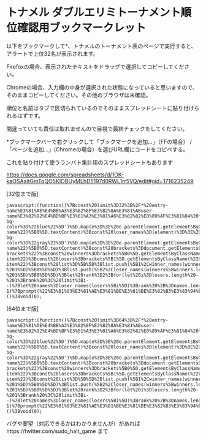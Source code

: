 # トナメル ダブルエリミトーナメント順位確認用ブックマークレット

以下をブックマークして*、トナメルのトーナメント表のページで実行すると、アラートで上位32名が表示されます。

Firefoxの場合、表示されたテキストをドラッグで選択してコピーしてください。

Chromeの場合、入力欄の中身が選択された状態になっていると思いますので、そのままコピーしてください。その他のブラウザは未確認。

順位と名前はタブで区切られているのでそのままスプレッドシートに貼り付けられるはずです。

間違っていても責任は取れませんので目視で最終チェックをしてください。

*ブックマークバーで右クリックして「ブックマークを追加...」（FFの場合） / 「ページを追加...」(Chromeの場合）を選びURL欄にコードをコピペする。

これを貼り付けて使うランバト集計用のスプレッドシートもあります

https://docs.google.com/spreadsheets/d/1OK-kaOSAaitGmTqQO5KIOBUyMLhD5197d0RWL1rr5VQ/edit#gid=1716235249

[32位まで版]
~~~
javascript:(function()%7Bconst%20limit%3D32%3B%2F*%20entry-name%E3%81%AE%E4%BB%A3%E3%82%8F%E3%82%8A%E3%81%ABuser-name%E3%82%92%E4%BD%BF%E3%81%A3%E3%81%A6%E3%82%82%E8%89%AF%E3%81%84%20*%2F%20const%20winner_names%3D(element)%3D%3E%20%5B...element.querySelectorAll('%5Bdata-bg-color%3D%22blue%22%5D')%5D.map(e%3D%3E%20e.parentElement.getElementsByClassName(%22entry-name%22)%5B0%5D.textContent)%3Bconst%20loser_names%3D(element)%3D%3E%20%5B...element.querySelectorAll('%5Bdata-bg-color%3D%22gray%22%5D')%5D.map(e%3D%3E%20e.parentElement.getElementsByClassName(%22entry-name%22)%5B0%5D.textContent)%3Bconst%20brackets%3Ddocument.getElementsByClassName(%22tournament-brackets%22)%3Bconst%20winners%3Dbrackets%5B0%5D.getElementsByClassName(%22body-item%22)%3Bconst%20losers%3Dbrackets%5B1%5D.getElementsByClassName(%22body-item%22)%3Bconst%20list%3D%5B%5D%3Blist.push(%5B1%2Cwinner_names(winners%5Bwinners.length%20-%201%5D)%5B0%5D%5D)%3Blist.push(%5B2%2Closer_names(winners%5Bwinners.length%20-%201%5D)%5B0%5D%5D)%3Blet%20rank%3D2%3Bfor(let%20i%3Dlosers.length%20-%201%3Brank%20%3C%20limit%3Bi--)%7Blet%20names%3Dloser_names(losers%5Bi%5D)%3Brank%20%2B%3Dnames.length%3Bfor(const%20n%20of%20names)%7Blist.push(%5Brank%2Cn%5D)%3B%7D%7Dlet%20str%3D%22%22%3Bfor(const%20user%20of%20list)%7Bstr%20%2B%3D(user%5B0%5D%20%2B%20%22%5Ct%22%20%2B%20user%5B1%5D%20%2B%20%22%5Cn%22)%3B%7Dif(window.navigator.userAgent.indexOf(%22Chrome%22)!%3D-1)%7Bprompt(%22%E3%81%93%E3%81%AE%E3%81%BE%E3%81%BE%E3%82%B3%E3%83%94%E3%83%BC%E3%81%97%E3%81%A6%E3%81%8F%E3%81%A0%E3%81%95%E3%81%84%22%2Cstr)%3B%7Delse%7Balert(str)%3B%7D%7D)()%3Bvoid(0);
~~~

[64位まで版]
~~~
javascript:(function()%7Bconst%20limit%3D64%3B%2F*%20entry-name%E3%81%AE%E4%BB%A3%E3%82%8F%E3%82%8A%E3%81%ABuser-name%E3%82%92%E4%BD%BF%E3%81%A3%E3%81%A6%E3%82%82%E8%89%AF%E3%81%84%20*%2F%20const%20winner_names%3D(element)%3D%3E%20%5B...element.querySelectorAll('%5Bdata-bg-color%3D%22blue%22%5D')%5D.map(e%3D%3E%20e.parentElement.getElementsByClassName(%22entry-name%22)%5B0%5D.textContent)%3Bconst%20loser_names%3D(element)%3D%3E%20%5B...element.querySelectorAll('%5Bdata-bg-color%3D%22gray%22%5D')%5D.map(e%3D%3E%20e.parentElement.getElementsByClassName(%22entry-name%22)%5B0%5D.textContent)%3Bconst%20brackets%3Ddocument.getElementsByClassName(%22tournament-brackets%22)%3Bconst%20winners%3Dbrackets%5B0%5D.getElementsByClassName(%22body-item%22)%3Bconst%20losers%3Dbrackets%5B1%5D.getElementsByClassName(%22body-item%22)%3Bconst%20list%3D%5B%5D%3Blist.push(%5B1%2Cwinner_names(winners%5Bwinners.length%20-%201%5D)%5B0%5D%5D)%3Blist.push(%5B2%2Closer_names(winners%5Bwinners.length%20-%201%5D)%5B0%5D%5D)%3Blet%20rank%3D2%3Bfor(let%20i%3Dlosers.length%20-%201%3Brank%20%3C%20limit%3Bi--)%7Blet%20names%3Dloser_names(losers%5Bi%5D)%3Brank%20%2B%3Dnames.length%3Bfor(const%20n%20of%20names)%7Blist.push(%5Brank%2Cn%5D)%3B%7D%7Dlet%20str%3D%22%22%3Bfor(const%20user%20of%20list)%7Bstr%20%2B%3D(user%5B0%5D%20%2B%20%22%5Ct%22%20%2B%20user%5B1%5D%20%2B%20%22%5Cn%22)%3B%7Dif(window.navigator.userAgent.indexOf(%22Chrome%22)!%3D-1)%7Bprompt(%22%E3%81%93%E3%81%AE%E3%81%BE%E3%81%BE%E3%82%B3%E3%83%94%E3%83%BC%E3%81%97%E3%81%A6%E3%81%8F%E3%81%A0%E3%81%95%E3%81%84%22%2Cstr)%3B%7Delse%7Balert(str)%3B%7D%7D)()%3Bvoid(0);
~~~

バグや要望（対応できるかはわかりませんが）があればhttps://twitter.com/sudo_halt_game まで
